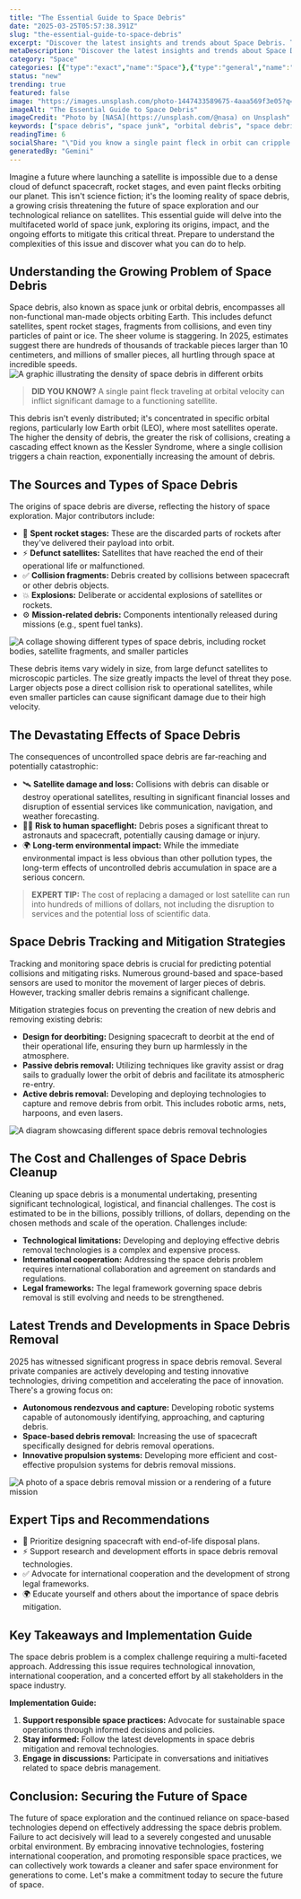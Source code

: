 ```yaml
---
title: "The Essential Guide to Space Debris"
date: "2025-03-25T05:57:38.391Z"
slug: "the-essential-guide-to-space-debris"
excerpt: "Discover the latest insights and trends about Space Debris. This comprehensive guide covers everything you need to know about Space Debris in 2025."
metaDescription: "Discover the latest insights and trends about Space Debris. This comprehensive guide covers everything you need to know about Space Debris in 2025."
category: "Space"
categories: [{"type":"exact","name":"Space"},{"type":"general","name":"Environmental Science"},{"type":"medium","name":"Orbital Mechanics"},{"type":"specific","name":"Collision Avoidance"},{"type":"niche","name":"Debris Tracking"}]
status: "new"
trending: true
featured: false
image: "https://images.unsplash.com/photo-1447433589675-4aaa569f3e05?q=85&w=1200&fit=max&fm=webp&auto=compress"
imageAlt: "The Essential Guide to Space Debris"
imageCredit: "Photo by [NASA](https://unsplash.com/@nasa) on Unsplash"
keywords: ["space debris", "space junk", "orbital debris", "space debris removal", "cleaning up space debris", "how to remove space debris", "space debris tracking", "effects of space debris", "space debris mitigation", "cost of space debris cleanup"]
readingTime: 6
socialShare: "\"Did you know a single paint fleck in orbit can cripple a satellite? The space debris crisis is real, and its impact on our technology-dependent world is far more significant than you might think.\""
generatedBy: "Gemini"
---
```




Imagine a future where launching a satellite is impossible due to a dense cloud of defunct spacecraft, rocket stages, and even paint flecks orbiting our planet.  This isn't science fiction; it's the looming reality of space debris, a growing crisis threatening the future of space exploration and our technological reliance on satellites. This essential guide will delve into the multifaceted world of space junk, exploring its origins, impact, and the ongoing efforts to mitigate this critical threat.  Prepare to understand the complexities of this issue and discover what you can do to help.

## Understanding the Growing Problem of Space Debris

Space debris, also known as space junk or orbital debris, encompasses all non-functional man-made objects orbiting Earth. This includes defunct satellites, spent rocket stages, fragments from collisions, and even tiny particles of paint or ice.  The sheer volume is staggering.  In 2025, estimates suggest there are hundreds of thousands of trackable pieces larger than 10 centimeters, and millions of smaller pieces, all hurtling through space at incredible speeds. ![A graphic illustrating the density of space debris in different orbits](https://images.unsplash.com/photo-1557518015-14f384c95534?q=85&w=1200&fit=max&fm=webp&auto=compress)

> **DID YOU KNOW?** A single paint fleck traveling at orbital velocity can inflict significant damage to a functioning satellite.

This debris isn't evenly distributed; it's concentrated in specific orbital regions, particularly low Earth orbit (LEO), where most satellites operate. The higher the density of debris, the greater the risk of collisions, creating a cascading effect known as the Kessler Syndrome, where a single collision triggers a chain reaction, exponentially increasing the amount of debris.

## The Sources and Types of Space Debris

The origins of space debris are diverse, reflecting the history of space exploration.  Major contributors include:

* 🔑 **Spent rocket stages:** These are the discarded parts of rockets after they've delivered their payload into orbit.
* ⚡ **Defunct satellites:** Satellites that have reached the end of their operational life or malfunctioned.
* ✅ **Collision fragments:** Debris created by collisions between spacecraft or other debris objects.
* 💥 **Explosions:**  Deliberate or accidental explosions of satellites or rockets.
* ⚙️ **Mission-related debris:**  Components intentionally released during missions (e.g., spent fuel tanks).

![A collage showing different types of space debris, including rocket bodies, satellite fragments, and smaller particles](https://images.unsplash.com/photo-1484589065579-248aad0d8b13?q=85&w=1200&fit=max&fm=webp&auto=compress)

These debris items vary widely in size, from large defunct satellites to microscopic particles.  The size greatly impacts the level of threat they pose. Larger objects pose a direct collision risk to operational satellites, while even smaller particles can cause significant damage due to their high velocity.

## The Devastating Effects of Space Debris

The consequences of uncontrolled space debris are far-reaching and potentially catastrophic:

* 🛰️ **Satellite damage and loss:** Collisions with debris can disable or destroy operational satellites, resulting in significant financial losses and disruption of essential services like communication, navigation, and weather forecasting.
* 👨‍🚀 **Risk to human spaceflight:**  Debris poses a significant threat to astronauts and spacecraft, potentially causing damage or injury.
* 🌍 **Long-term environmental impact:** While the immediate environmental impact is less obvious than other pollution types, the long-term effects of uncontrolled debris accumulation in space are a serious concern.

> **EXPERT TIP:** The cost of replacing a damaged or lost satellite can run into hundreds of millions of dollars, not including the disruption to services and the potential loss of scientific data.

## Space Debris Tracking and Mitigation Strategies

Tracking and monitoring space debris is crucial for predicting potential collisions and mitigating risks.  Numerous ground-based and space-based sensors are used to monitor the movement of larger pieces of debris.  However, tracking smaller debris remains a significant challenge.

Mitigation strategies focus on preventing the creation of new debris and removing existing debris:

* **Design for deorbiting:** Designing spacecraft to deorbit at the end of their operational life, ensuring they burn up harmlessly in the atmosphere.
* **Passive debris removal:** Utilizing techniques like gravity assist or drag sails to gradually lower the orbit of debris and facilitate its atmospheric re-entry.
* **Active debris removal:** Developing and deploying technologies to capture and remove debris from orbit. This includes robotic arms, nets, harpoons, and even lasers.

![A diagram showcasing different space debris removal technologies](https://images.unsplash.com/photo-1446776709462-d6b525c57bd3?q=85&w=1200&fit=max&fm=webp&auto=compress)

## The Cost and Challenges of Space Debris Cleanup

Cleaning up space debris is a monumental undertaking, presenting significant technological, logistical, and financial challenges.  The cost is estimated to be in the billions, possibly trillions, of dollars, depending on the chosen methods and scale of the operation.  Challenges include:

* **Technological limitations:**  Developing and deploying effective debris removal technologies is a complex and expensive process.
* **International cooperation:**  Addressing the space debris problem requires international collaboration and agreement on standards and regulations.
* **Legal frameworks:**  The legal framework governing space debris removal is still evolving and needs to be strengthened.

## Latest Trends and Developments in Space Debris Removal

2025 has witnessed significant progress in space debris removal. Several private companies are actively developing and testing innovative technologies, driving competition and accelerating the pace of innovation.  There's a growing focus on:

* **Autonomous rendezvous and capture:**  Developing robotic systems capable of autonomously identifying, approaching, and capturing debris.
* **Space-based debris removal:** Increasing the use of spacecraft specifically designed for debris removal operations.
* **Innovative propulsion systems:** Developing more efficient and cost-effective propulsion systems for debris removal missions.

![A photo of a space debris removal mission or a rendering of a future mission](https://images.unsplash.com/photo-1447433589675-4aaa569f3e05?q=85&w=1200&fit=max&fm=webp&auto=compress)

## Expert Tips and Recommendations

* 🔑 Prioritize designing spacecraft with end-of-life disposal plans.
* ⚡ Support research and development efforts in space debris removal technologies.
* ✅ Advocate for international cooperation and the development of strong legal frameworks.
* 🌍 Educate yourself and others about the importance of space debris mitigation.

## Key Takeaways and Implementation Guide

The space debris problem is a complex challenge requiring a multi-faceted approach.  Addressing this issue requires technological innovation, international cooperation, and a concerted effort by all stakeholders in the space industry.

**Implementation Guide:**

1. **Support responsible space practices:** Advocate for sustainable space operations through informed decisions and policies.
2. **Stay informed:** Follow the latest developments in space debris mitigation and removal technologies.
3. **Engage in discussions:** Participate in conversations and initiatives related to space debris management.

## Conclusion: Securing the Future of Space

The future of space exploration and the continued reliance on space-based technologies depend on effectively addressing the space debris problem.  Failure to act decisively will lead to a severely congested and unusable orbital environment. By embracing innovative technologies, fostering international cooperation, and promoting responsible space practices, we can collectively work towards a cleaner and safer space environment for generations to come.  Let's make a commitment today to secure the future of space.

